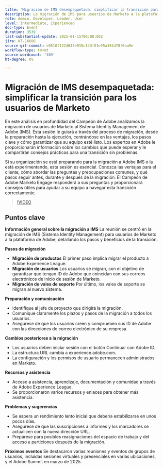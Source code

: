 ```yaml
---
title: 'Migración de IMS desempaquetada: simplificar la transición para los usuarios de Marketo'
description: La migración de IMS para usuarios de Marketo a la plataforma de Adobe implica pasos detallados, preparación y comunicación, con cambios posteriores a la migración y recursos proporcionados para la asistencia y los próximos eventos.
role: Admin, Developer, Leader, User
level: Intermediate, Experienced
doc-type: Event
duration: 3539
last-substantial-update: 2025-01-15T00:00:00Z
jira: KT-16688
source-git-commit: e0810f122d633e915c143f01e95a184d78f6aa9e
workflow-type: tm+mt
source-wordcount: '389'
ht-degree: 0%

---
```



# Migración de IMS desempaquetada: simplificar la transición para los usuarios de Marketo

En este análisis en profundidad del Campeón de Adobe analizamos la migración de usuarios de Marketo al Sistema Identity Management de Adobe (IMS). Esta sesión le guiará a través del proceso de migración, desde la preparación hasta la ejecución, centrándose en las ventajas, los pasos clave y cómo garantizar que su equipo esté listo. Los expertos en Adobe le proporcionarán información sobre los cambios que puede esperar y le compartirán consejos prácticos para una transición sin problemas.

Si su organización se está preparando para la migración a Adobe IMS o la está experimentando, esta sesión es esencial. Conozca las ventajas para el cliente, cómo abordar las preguntas y preocupaciones comunes, y qué pasos seguir antes, durante y después de la migración. El Campeón de Adobe Marketo Engage responderá a sus preguntas y proporcionará consejos útiles para ayudar a su equipo a navegar esta transición correctamente.

>[!VIDEO](https://video.tv.adobe.com/v/3441133/?learn=on&enablevpops)

## Puntos clave

**Información general sobre la migración a IMS** La reunión se centró en la migración de IMS (Sistema Identity Management) para usuarios de Marketo a la plataforma de Adobe, detallando los pasos y beneficios de la transición.

**Pasos de migración**

* **Migración de productos** El primer paso implica migrar el producto a Adobe Experience League.
* **Migración de usuarios** Los usuarios se migran, con el objetivo de garantizar que tengan ID de Adobe que coincidan con sus correos electrónicos de inicio de sesión de Marketo.
* **Migración de vales de soporte** Por último, los vales de soporte se migran al nuevo sistema.

**Preparación y comunicación**

* Identifique al jefe de proyecto que dirigirá la migración.
* Comunique claramente los plazos y pasos de la migración a todos los usuarios.
* Asegúrese de que los usuarios creen y comprueben sus ID de Adobe con las direcciones de correo electrónico de su empresa.

**Cambios posteriores a la migración**

* Los usuarios deben iniciar sesión con el botón Continuar con Adobe ID.
* La estructura URL cambia a experience.adobe.com.
* La configuración y los permisos de usuario permanecen administrados en Marketo.

**Recursos y asistencia**

* Acceso a asistencia, aprendizaje, documentación y comunidad a través de Adobe Experience League.
* Se proporcionaron varios recursos y enlaces para obtener más asistencia.

**Problemas y sugerencias**

* Se espera un rendimiento lento inicial que debería estabilizarse en unos pocos días.
* Asegúrese de que las suscripciones a informes y los marcadores se actualicen con la nueva dirección URL.
* Prepárese para posibles reasignaciones del espacio de trabajo y del acceso a particiones después de la migración.

**Próximos eventos** Se destacaron varias reuniones y eventos de grupos de usuarios, incluidas sesiones virtuales y presenciales en varias ubicaciones, y el Adobe Summit en marzo de 2025.